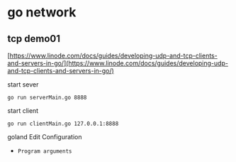 # go network


## tcp demo01

[https://www.linode.com/docs/guides/developing-udp-and-tcp-clients-and-servers-in-go/](https://www.linode.com/docs/guides/developing-udp-and-tcp-clients-and-servers-in-go/)

start sever
```shell
go run serverMain.go 8888
```

start client
```shell
go run clientMain.go 127.0.0.1:8888
```

goland Edit Configuration
- `Program arguments`